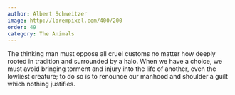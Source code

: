 ```yaml
---
author: Albert Schweitzer
image: http://lorempixel.com/400/200
order: 49
category: The Animals
---
```


The thinking man must oppose all cruel customs no matter how deeply rooted in tradition and surrounded by a halo. When we have a choice, we must avoid bringing torment and injury into the life of another, even the lowliest creature; to do so is to renounce our manhood and shoulder a guilt which nothing justifies.
